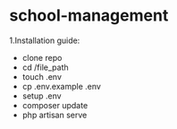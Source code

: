 # school-management
1.Installation guide:

- clone repo  
- cd /file_path
- touch .env  
- cp .env.example .env
- setup .env
- composer update
- php artisan serve
